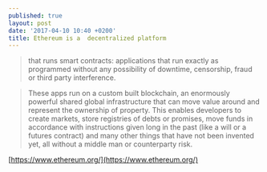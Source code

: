 ```yaml
---
published: true
layout: post
date: '2017-04-10 10:40 +0200'
title: Ethereum is a  decentralized platform
---
```

> that runs smart contracts: applications that run exactly as programmed without any possibility of downtime, censorship, fraud or third party interference.

> These apps run on a custom built  blockchain, an enormously powerful shared global infrastructure that can move value around and represent the ownership of property. This enables developers to create markets, store registries of debts or promises, move funds in accordance with instructions given long in the past (like a will or a futures contract) and many other things that have not been invented yet, all without a middle man or counterparty risk.

[https://www.ethereum.org/](https://www.ethereum.org/)
